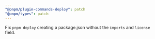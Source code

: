 ```yaml
---
"@pnpm/plugin-commands-deploy": patch
"@pnpm/types": patch
---
```


Fix `pnpm deploy` creating a package.json without the `imports` and `license` field.
